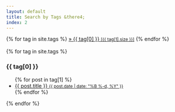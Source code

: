 ```yaml
---
layout: default
title: Search by Tags &there4;
index: 2
---
```

<div>
{% for tag in site.tags %}
    <span class = "tag">
        <a href="#{{ tag[0] | slugify }}"> &raquo; {{ tag[0] }} <small>[{{ tag[1].size }}]</small></a>
    </span>
{% endfor %}
</div>

<br/>

<div>
{% for tag in site.tags %}
    <h3 id="{{ tag[0] | slugify }}">{{ tag[0] }}</h3>
    <ul>
    {% for post in tag[1] %}
        <li>
            <a href="{{ site.baseurl }}{{ post.url }}"><span class="post-title">{{ post.title }}</span>
            <small class = "post-date">{{ post.date | date: "%B %-d, %Y" }}</small>
            </a>
        </li>
    {% endfor %}
    </ul>
{% endfor %}
</div>
